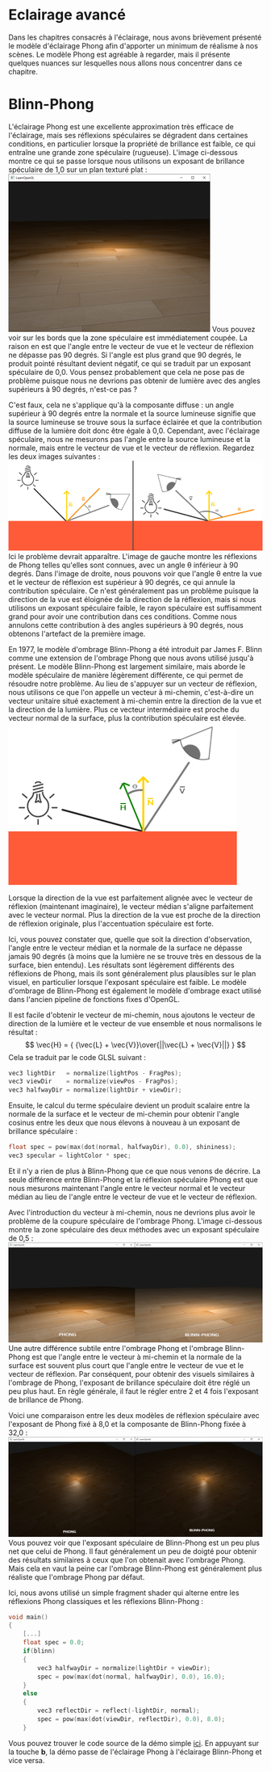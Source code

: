# Eclairage avancé
Dans les chapitres consacrés à l'éclairage, nous avons brièvement présenté le modèle d'éclairage Phong afin d'apporter un minimum de réalisme à nos scènes. Le modèle Phong est agréable à regarder, mais il présente quelques nuances sur lesquelles nous allons nous concentrer dans ce chapitre.
# Blinn-Phong
L'éclairage Phong est une excellente approximation très efficace de l'éclairage, mais ses réflexions spéculaires se dégradent dans certaines conditions, en particulier lorsque la propriété de brillance est faible, ce qui entraîne une grande zone spéculaire (rugueuse). L'image ci-dessous montre ce qui se passe lorsque nous utilisons un exposant de brillance spéculaire de 1,0 sur un plan texturé plat :
![advanced_lighting_phong_limit](advanced_lighting_phong_limit.png)
Vous pouvez voir sur les bords que la zone spéculaire est immédiatement coupée. La raison en est que l'angle entre le vecteur de vue et le vecteur de réflexion ne dépasse pas 90 degrés. Si l'angle est plus grand que 90 degrés, le produit pointé résultant devient négatif, ce qui se traduit par un exposant spéculaire de 0,0. Vous pensez probablement que cela ne pose pas de problème puisque nous ne devrions pas obtenir de lumière avec des angles supérieurs à 90 degrés, n'est-ce pas ?

C'est faux, cela ne s'applique qu'à la composante diffuse : un angle supérieur à 90 degrés entre la normale et la source lumineuse signifie que la source lumineuse se trouve sous la surface éclairée et que la contribution diffuse de la lumière doit donc être égale à 0,0. Cependant, avec l'éclairage spéculaire, nous ne mesurons pas l'angle entre la source lumineuse et la normale, mais entre le vecteur de vue et le vecteur de réflexion. Regardez les deux images suivantes :
![advanced_lighting_over_90](advanced_lighting_over_90.png)
Ici le problème devrait apparaître. L'image de gauche montre les réflexions de Phong telles qu'elles sont connues, avec un angle θ inférieur à 90 degrés. Dans l'image de droite, nous pouvons voir que l'angle θ entre la vue et le vecteur de réflexion est supérieur à 90 degrés, ce qui annule la contribution spéculaire. Ce n'est généralement pas un problème puisque la direction de la vue est éloignée de la direction de la réflexion, mais si nous utilisons un exposant spéculaire faible, le rayon spéculaire est suffisamment grand pour avoir une contribution dans ces conditions. Comme nous annulons cette contribution à des angles supérieurs à 90 degrés, nous obtenons l'artefact de la première image.

En 1977, le modèle d'ombrage Blinn-Phong a été introduit par James F. Blinn comme une extension de l'ombrage Phong que nous avons utilisé jusqu'à présent. Le modèle Blinn-Phong est largement similaire, mais aborde le modèle spéculaire de manière légèrement différente, ce qui permet de résoudre notre problème. Au lieu de s'appuyer sur un vecteur de réflexion, nous utilisons ce que l'on appelle un vecteur à mi-chemin, c'est-à-dire un vecteur unitaire situé exactement à mi-chemin entre la direction de la vue et la direction de la lumière. Plus ce vecteur intermédiaire est proche du vecteur normal de la surface, plus la contribution spéculaire est élevée.
![advanced_lighting_halfway_vector](advanced_lighting_halfway_vector.png)


Lorsque la direction de la vue est parfaitement alignée avec le vecteur de réflexion (maintenant imaginaire), le vecteur médian s'aligne parfaitement avec le vecteur normal. Plus la direction de la vue est proche de la direction de réflexion originale, plus l'accentuation spéculaire est forte.

Ici, vous pouvez constater que, quelle que soit la direction d'observation, l'angle entre le vecteur médian et la normale de la surface ne dépasse jamais 90 degrés (à moins que la lumière ne se trouve très en dessous de la surface, bien entendu). Les résultats sont légèrement différents des réflexions de Phong, mais ils sont généralement plus plausibles sur le plan visuel, en particulier lorsque l'exposant spéculaire est faible. Le modèle d'ombrage de Blinn-Phong est également le modèle d'ombrage exact utilisé dans l'ancien pipeline de fonctions fixes d'OpenGL.

Il est facile d'obtenir le vecteur de mi-chemin, nous ajoutons le vecteur de direction de la lumière et le vecteur de vue ensemble et nous normalisons le résultat :
$$
\vec{H} = { {\vec{L} + \vec{V}}\over{||\vec{L} + \vec{V}||} }
$$
Cela se traduit par le code GLSL suivant :
```cpp
vec3 lightDir   = normalize(lightPos - FragPos);
vec3 viewDir    = normalize(viewPos - FragPos);
vec3 halfwayDir = normalize(lightDir + viewDir);
```
Ensuite, le calcul du terme spéculaire devient un produit scalaire entre la normale de la surface et le vecteur de mi-chemin pour obtenir l'angle cosinus entre les deux que nous élevons à nouveau à un exposant de brillance spéculaire :
```cpp
float spec = pow(max(dot(normal, halfwayDir), 0.0), shininess);
vec3 specular = lightColor * spec;
```
Et il n'y a rien de plus à Blinn-Phong que ce que nous venons de décrire. La seule différence entre Blinn-Phong et la réflexion spéculaire Phong est que nous mesurons maintenant l'angle entre le vecteur normal et le vecteur médian au lieu de l'angle entre le vecteur de vue et le vecteur de réflexion.

Avec l'introduction du vecteur à mi-chemin, nous ne devrions plus avoir le problème de la coupure spéculaire de l'ombrage Phong. L'image ci-dessous montre la zone spéculaire des deux méthodes avec un exposant spéculaire de 0,5 :
![advanced_lighting_comparrison](advanced_lighting_comparrison.png)
Une autre différence subtile entre l'ombrage Phong et l'ombrage Blinn-Phong est que l'angle entre le vecteur à mi-chemin et la normale de la surface est souvent plus court que l'angle entre le vecteur de vue et le vecteur de réflexion. Par conséquent, pour obtenir des visuels similaires à l'ombrage de Phong, l'exposant de brillance spéculaire doit être réglé un peu plus haut. En règle générale, il faut le régler entre 2 et 4 fois l'exposant de brillance de Phong.

Voici une comparaison entre les deux modèles de réflexion spéculaire avec l'exposant de Phong fixé à 8,0 et la composante de Blinn-Phong fixée à 32,0 :
![advanced_lighting_comparrison2](advanced_lighting_comparrison2.png)
Vous pouvez voir que l'exposant spéculaire de Blinn-Phong est un peu plus net que celui de Phong. Il faut généralement un peu de doigté pour obtenir des résultats similaires à ceux que l'on obtenait avec l'ombrage Phong. Mais cela en vaut la peine car l'ombrage Blinn-Phong est généralement plus réaliste que l'ombrage Phong par défaut.

Ici, nous avons utilisé un simple fragment shader qui alterne entre les réflexions Phong classiques et les réflexions Blinn-Phong :
```cpp
void main()
{
    [...]
    float spec = 0.0;
    if(blinn)
    {
        vec3 halfwayDir = normalize(lightDir + viewDir);  
        spec = pow(max(dot(normal, halfwayDir), 0.0), 16.0);
    }
    else
    {
        vec3 reflectDir = reflect(-lightDir, normal);
        spec = pow(max(dot(viewDir, reflectDir), 0.0), 8.0);
    }
```
Vous pouvez trouver le code source de la démo simple [ici](https://learnopengl.com/code_viewer_gh.php?code=src/5.advanced_lighting/1.advanced_lighting/advanced_lighting.cpp). En appuyant sur la touche **b**, la démo passe de l'éclairage Phong à l'éclairage Blinn-Phong et vice versa.
